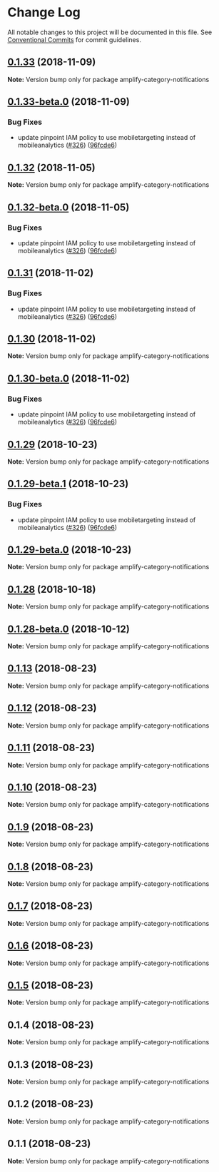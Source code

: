 # Change Log

All notable changes to this project will be documented in this file.
See [Conventional Commits](https://conventionalcommits.org) for commit guidelines.

<a name="0.1.33"></a>
## [0.1.33](https://github.com/aws-amplify/amplify-cli/compare/amplify-category-notifications@0.1.33-beta.0...amplify-category-notifications@0.1.33) (2018-11-09)




**Note:** Version bump only for package amplify-category-notifications

<a name="0.1.33-beta.0"></a>
## [0.1.33-beta.0](https://github.com/aws-amplify/amplify-cli/compare/amplify-category-notifications@0.1.13...amplify-category-notifications@0.1.33-beta.0) (2018-11-09)


### Bug Fixes

* update pinpoint IAM policy to use mobiletargeting instead of mobileanalytics ([#326](https://github.com/aws-amplify/amplify-cli/issues/326)) ([96fcde6](https://github.com/aws-amplify/amplify-cli/commit/96fcde6))




<a name="0.1.32"></a>
## [0.1.32](https://github.com/aws-amplify/amplify-cli/compare/amplify-category-notifications@0.1.32-beta.0...amplify-category-notifications@0.1.32) (2018-11-05)




**Note:** Version bump only for package amplify-category-notifications

<a name="0.1.32-beta.0"></a>
## [0.1.32-beta.0](https://github.com/aws-amplify/amplify-cli/compare/amplify-category-notifications@0.1.13...amplify-category-notifications@0.1.32-beta.0) (2018-11-05)


### Bug Fixes

* update pinpoint IAM policy to use mobiletargeting instead of mobileanalytics ([#326](https://github.com/aws-amplify/amplify-cli/issues/326)) ([96fcde6](https://github.com/aws-amplify/amplify-cli/commit/96fcde6))




<a name="0.1.31"></a>
## [0.1.31](https://github.com/aws-amplify/amplify-cli/compare/amplify-category-notifications@0.1.13...amplify-category-notifications@0.1.31) (2018-11-02)


### Bug Fixes

* update pinpoint IAM policy to use mobiletargeting instead of mobileanalytics ([#326](https://github.com/aws-amplify/amplify-cli/issues/326)) ([96fcde6](https://github.com/aws-amplify/amplify-cli/commit/96fcde6))




<a name="0.1.30"></a>
## [0.1.30](https://github.com/aws-amplify/amplify-cli/compare/amplify-category-notifications@0.1.30-beta.0...amplify-category-notifications@0.1.30) (2018-11-02)




**Note:** Version bump only for package amplify-category-notifications

<a name="0.1.30-beta.0"></a>
## [0.1.30-beta.0](https://github.com/aws-amplify/amplify-cli/compare/amplify-category-notifications@0.1.13...amplify-category-notifications@0.1.30-beta.0) (2018-11-02)


### Bug Fixes

* update pinpoint IAM policy to use mobiletargeting instead of mobileanalytics ([#326](https://github.com/aws-amplify/amplify-cli/issues/326)) ([96fcde6](https://github.com/aws-amplify/amplify-cli/commit/96fcde6))




<a name="0.1.29"></a>
## [0.1.29](https://github.com/aws-amplify/amplify-cli/compare/amplify-category-notifications@0.1.29-beta.1...amplify-category-notifications@0.1.29) (2018-10-23)




**Note:** Version bump only for package amplify-category-notifications

<a name="0.1.29-beta.1"></a>
## [0.1.29-beta.1](https://github.com/aws-amplify/amplify-cli/compare/amplify-category-notifications@0.1.29-beta.0...amplify-category-notifications@0.1.29-beta.1) (2018-10-23)


### Bug Fixes

* update pinpoint IAM policy to use mobiletargeting instead of mobileanalytics ([#326](https://github.com/aws-amplify/amplify-cli/issues/326)) ([96fcde6](https://github.com/aws-amplify/amplify-cli/commit/96fcde6))




<a name="0.1.29-beta.0"></a>
## [0.1.29-beta.0](https://github.com/aws-amplify/amplify-cli/compare/amplify-category-notifications@0.1.13...amplify-category-notifications@0.1.29-beta.0) (2018-10-23)




**Note:** Version bump only for package amplify-category-notifications

<a name="0.1.28"></a>
## [0.1.28](https://github.com/aws-amplify/amplify-cli/compare/amplify-category-notifications@0.1.28-beta.0...amplify-category-notifications@0.1.28) (2018-10-18)




**Note:** Version bump only for package amplify-category-notifications

<a name="0.1.28-beta.0"></a>
## [0.1.28-beta.0](https://github.com/aws-amplify/amplify-cli/compare/amplify-category-notifications@0.1.13...amplify-category-notifications@0.1.28-beta.0) (2018-10-12)




**Note:** Version bump only for package amplify-category-notifications

<a name="0.1.13"></a>
## [0.1.13](https://github.com/aws-amplify/amplify-cli/compare/amplify-category-notifications@0.1.12...amplify-category-notifications@0.1.13) (2018-08-23)




**Note:** Version bump only for package amplify-category-notifications

<a name="0.1.12"></a>
## [0.1.12](https://github.com/aws-amplify/amplify-cli/compare/amplify-category-notifications@0.1.11...amplify-category-notifications@0.1.12) (2018-08-23)




**Note:** Version bump only for package amplify-category-notifications

<a name="0.1.11"></a>
## [0.1.11](https://github.com/aws-amplify/amplify-cli/compare/amplify-category-notifications@0.1.9...amplify-category-notifications@0.1.11) (2018-08-23)




**Note:** Version bump only for package amplify-category-notifications

<a name="0.1.10"></a>
## [0.1.10](https://github.com/aws-amplify/amplify-cli/compare/amplify-category-notifications@0.1.9...amplify-category-notifications@0.1.10) (2018-08-23)




**Note:** Version bump only for package amplify-category-notifications

<a name="0.1.9"></a>
## [0.1.9](https://github.com/aws-amplify/amplify-cli/compare/amplify-category-notifications@0.1.8...amplify-category-notifications@0.1.9) (2018-08-23)




**Note:** Version bump only for package amplify-category-notifications

<a name="0.1.8"></a>
## [0.1.8](https://github.com/aws-amplify/amplify-cli/compare/amplify-category-notifications@0.1.7...amplify-category-notifications@0.1.8) (2018-08-23)




**Note:** Version bump only for package amplify-category-notifications

<a name="0.1.7"></a>
## [0.1.7](https://github.com/aws-amplify/amplify-cli/compare/amplify-category-notifications@0.1.6...amplify-category-notifications@0.1.7) (2018-08-23)




**Note:** Version bump only for package amplify-category-notifications

<a name="0.1.6"></a>
## [0.1.6](https://github.com/aws-amplify/amplify-cli/compare/amplify-category-notifications@0.1.5...amplify-category-notifications@0.1.6) (2018-08-23)




**Note:** Version bump only for package amplify-category-notifications

<a name="0.1.5"></a>
## [0.1.5](https://github.com/aws-amplify/amplify-cli/compare/amplify-category-notifications@0.1.4...amplify-category-notifications@0.1.5) (2018-08-23)




**Note:** Version bump only for package amplify-category-notifications

<a name="0.1.4"></a>
## 0.1.4 (2018-08-23)




**Note:** Version bump only for package amplify-category-notifications

<a name="0.1.3"></a>
## 0.1.3 (2018-08-23)




**Note:** Version bump only for package amplify-category-notifications

<a name="0.1.2"></a>
## 0.1.2 (2018-08-23)




**Note:** Version bump only for package amplify-category-notifications

<a name="0.1.1"></a>
## 0.1.1 (2018-08-23)




**Note:** Version bump only for package amplify-category-notifications
